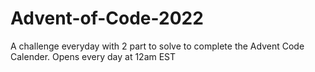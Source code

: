 # Advent-of-Code-2022
A challenge everyday with 2 part to solve to complete the Advent Code Calender. Opens every day at 12am EST
